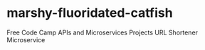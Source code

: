 # marshy-fluoridated-catfish
Free Code Camp APIs and Microservices Projects URL Shortener Microservice
